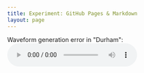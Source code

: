 ```yaml
---
title: Experiment: GitHub Pages & Markdown
layout: page
---
```

Waveform generation error in "Durham":
![This is wav](places.wav)
